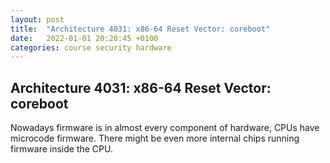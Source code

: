 ```yaml
---
layout: post
title:  "Architecture 4031: x86-64 Reset Vector: coreboot"
date:   2022-01-01 20:20:45 +0100
categories: course security hardware 
---
```


## Architecture 4031: x86-64 Reset Vector: coreboot

Nowadays firmware is in almost every component of hardware, CPUs have microcode firmware. There might be even more internal chips running firmware inside the CPU.